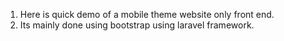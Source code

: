 1. Here is quick demo of a mobile theme website only front end.
2. Its mainly done using bootstrap using laravel framework.
